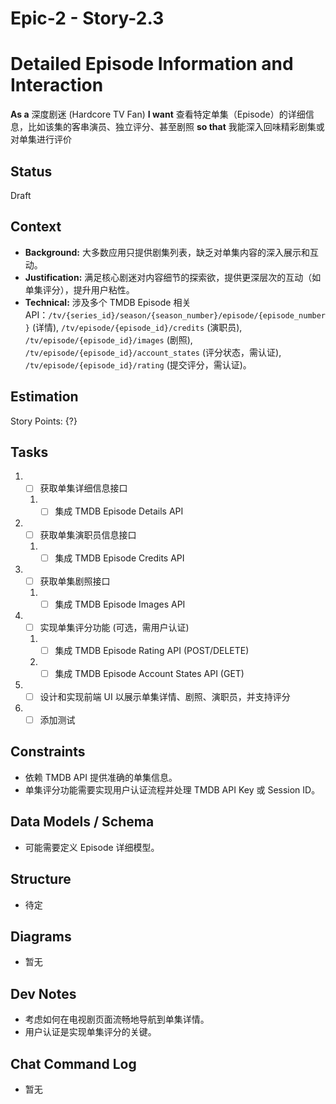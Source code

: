 # Epic-2 - Story-2.3
# Detailed Episode Information and Interaction

**As a** 深度剧迷 (Hardcore TV Fan)
**I want** 查看特定单集（Episode）的详细信息，比如该集的客串演员、独立评分、甚至剧照
**so that** 我能深入回味精彩剧集或对单集进行评价

## Status

Draft

## Context

- **Background:** 大多数应用只提供剧集列表，缺乏对单集内容的深入展示和互动。
- **Justification:** 满足核心剧迷对内容细节的探索欲，提供更深层次的互动（如单集评分），提升用户粘性。
- **Technical:** 涉及多个 TMDB Episode 相关 API：`/tv/{series_id}/season/{season_number}/episode/{episode_number}` (详情), `/tv/episode/{episode_id}/credits` (演职员), `/tv/episode/{episode_id}/images` (剧照), `/tv/episode/{episode_id}/account_states` (评分状态，需认证), `/tv/episode/{episode_id}/rating` (提交评分，需认证)。

## Estimation

Story Points: {?}

## Tasks

1.  - [ ] 获取单集详细信息接口
    1.  - [ ] 集成 TMDB Episode Details API
2.  - [ ] 获取单集演职员信息接口
    1.  - [ ] 集成 TMDB Episode Credits API
3.  - [ ] 获取单集剧照接口
    1.  - [ ] 集成 TMDB Episode Images API
4.  - [ ] 实现单集评分功能 (可选，需用户认证)
    1.  - [ ] 集成 TMDB Episode Rating API (POST/DELETE)
    2.  - [ ] 集成 TMDB Episode Account States API (GET)
5.  - [ ] 设计和实现前端 UI 以展示单集详情、剧照、演职员，并支持评分
6.  - [ ] 添加测试

## Constraints

- 依赖 TMDB API 提供准确的单集信息。
- 单集评分功能需要实现用户认证流程并处理 TMDB API Key 或 Session ID。

## Data Models / Schema

- 可能需要定义 Episode 详细模型。

## Structure

- 待定

## Diagrams

- 暂无

## Dev Notes

- 考虑如何在电视剧页面流畅地导航到单集详情。
- 用户认证是实现单集评分的关键。

## Chat Command Log

- 暂无 